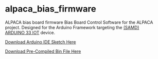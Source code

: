 # alpaca_bias_firmware
ALPACA bias board firmware
Bias Board Control Software for the ALPACA project. Designed for the Arduino Framework targeting the [(SAMD) ARDUINO 33 IOT](https://docs.arduino.cc/hardware/nano-33-iot) device.

[Download Arduino IDE Sketch Here](https://github.com/CodyRoberson/alpaca_bias_firmware/releases/download/0.0.5/alpaca_bias_firmware.zip)

[Download Pre-Compiled Bin File Here](https://github.com/CodyRoberson/alpaca_bias_firmware/releases/download/0.0.5/firmware.bin)
